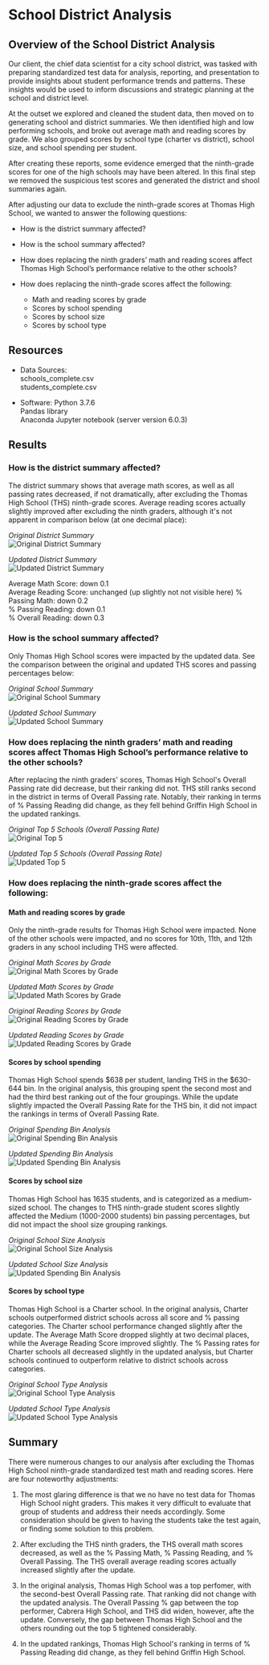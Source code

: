 # School District Analysis

## Overview of the School District Analysis
Our client, the chief data scientist for a city school district, was tasked with preparing standardized test data for analysis, reporting, and presentation to provide insights about student performance trends and patterns. These insights would be used to inform discussions and strategic planning at the school and district level.

At the outset we explored and cleaned the student data, then moved on to generating school and district summaries. We then identified high and low performing schools, and broke out average math and reading scores by grade. We also grouped scores by school type (charter vs district), school size, and school spending per student.

After creating these reports, some evidence emerged that the ninth-grade scores for one of the high schools may have been altered. In this final step we removed the suspicious test scores and generated the district and shool summaries again.

After adjusting our data to exclude the ninth-grade scores at Thomas High School, we wanted to answer the following questions:

* How is the district summary affected?

* How is the school summary affected?

* How does replacing the ninth graders’ math and reading scores affect Thomas High School’s performance relative to the other schools?
  
* How does replacing the ninth-grade scores affect the following:
  * Math and reading scores by grade  
  * Scores by school spending
  * Scores by school size
  * Scores by school type

## Resources
* Data Sources:  
    schools_complete.csv  
    students_complete.csv  
    
* Software: 
    Python 3.7.6  
    Pandas library  
    Anaconda Jupyter notebook (server version 6.0.3)   

## Results
### How is the district summary affected?

The district summary shows that average math scores, as well as all passing rates decreased, if not dramatically, after excluding the Thomas High School (THS) ninth-grade scores. Average reading scores actually slightly improved after excluding the ninth graders, although it's not apparent in comparison below (at one decimal place):


*Original District Summary*  
![Original District Summary](https://github.com/flowersmichael/School_District_Analysis/blob/main/Resources/Original%20District%20Summary.png)



*Updated District Summary*  
![Updated District Summary](https://github.com/flowersmichael/School_District_Analysis/blob/main/Resources/Updated%20District%20Summary.png)



Average Math Score: down 0.1  
Average Reading Score: unchanged (up slightly not not visible here) 
% Passing Math: down 0.2  
% Passing Reading: down 0.1  
% Overall Reading: down 0.3  


### How is the school summary affected?

Only Thomas High School scores were impacted by the updated data. See the comparison between the original and updated THS scores and passing percentages below:


*Original School Summary*  
![Original School Summary](https://github.com/flowersmichael/School_District_Analysis/blob/main/Resources/Original%20School%20Summary.png)



*Updated School Summary*  
![Updated School Summary](https://github.com/flowersmichael/School_District_Analysis/blob/main/Resources/Updated%20School%20Summary2.png)




### How does replacing the ninth graders’ math and reading scores affect Thomas High School’s performance relative to the other schools?

After replacing the ninth graders' scores, Thomas High School's Overall Passing rate did decrease, but their ranking did not. THS still ranks second in the district in terms of Overall Passing rate. Notably, their ranking in terms of % Passing Reading did change, as they fell behind Griffin High School in the updated rankings.


*Original Top 5 Schools (Overall Passing Rate)*  
![Original Top 5](https://github.com/flowersmichael/School_District_Analysis/blob/main/Resources/Original%20Top%205%20Schools.png)



*Updated Top 5 Schools (Overall Passing Rate)*  
![Updated Top 5](https://github.com/flowersmichael/School_District_Analysis/blob/main/Resources/Updated%20Top%205%20Schools.png)




### How does replacing the ninth-grade scores affect the following:


#### Math and reading scores by grade  
    
Only the ninth-grade results for Thomas High School were impacted. None of the other schools were impacted, and no scores for 10th, 11th, and 12th graders in any school including THS were affected.
 
 
*Original Math Scores by Grade*  
![Original Math Scores by Grade](https://github.com/flowersmichael/School_District_Analysis/blob/main/Resources/Original%20Math%20Scores%20by%20Grade.png)


*Updated Math Scores by Grade*  
![Updated Math Scores by Grade](https://github.com/flowersmichael/School_District_Analysis/blob/main/Resources/Updated%20Math%20Scores%20by%20Grade.png)



*Original Reading Scores by Grade*  
![Original Reading Scores by Grade](https://github.com/flowersmichael/School_District_Analysis/blob/main/Resources/Original%20Reading%20Scores%20by%20Grade.png)


*Updated Reading Scores by Grade*  
![Updated Reading Scores by Grade](https://github.com/flowersmichael/School_District_Analysis/blob/main/Resources/Updated%20Reading%20Scores%20by%20Grade.png)
    
  
  
  
#### Scores by school spending

Thomas High School spends $638 per student, landing THS in the $630-644 bin. In the original analysis, this grouping spent the second most and had the third best ranking out of the four groupings. While the update slightly impacted the Overall Passing Rate for the THS bin, it did not impact the rankings in terms of Overall Passing Rate.


*Original Spending Bin Analysis*  
![Original Spending Bin Analysis](https://github.com/flowersmichael/School_District_Analysis/blob/main/Resources/Original%20Spending%20Bin%20Rankings.png)

*Updated Spending Bin Analysis*  
![Updated Spending Bin Analysis](https://github.com/flowersmichael/School_District_Analysis/blob/main/Resources/Updated%20Spending%20Bin%20Rankings.png)
    
    
    
  
#### Scores by school size  
    
Thomas High School has 1635 students, and is categorized as a medium-sized school. The changes to THS ninth-grade student scores slightly affected the Medium       (1000-2000 students) bin passing percentages, but did not impact the shool size grouping rankings.



*Original School Size Analysis*  
![Original School Size Analysis](https://github.com/flowersmichael/School_District_Analysis/blob/main/Resources/Original%20School%20Size%20Analysis.png)


*Updated School Size Analysis*  
![Updated Spending Bin Analysis](https://github.com/flowersmichael/School_District_Analysis/blob/main/Resources/Updated%20School%20Size%20Analysis.png)
    

#### Scores by school type  

Thomas High School is a Charter school. In the original analysis, Charter schools outperformed district schools across all score and % passing categories. The Charter school performance changed slightly after the update. The Average Math Score dropped slightly at two decimal places, while the Average Reading Score improved slightly. The % Passing rates for Charter schools all decreased slightly in the updated analysis, but Charter schools continued to outperform relative to district schools across categories.


*Original School Type Analysis*  
![Original School Type Analysis](https://github.com/flowersmichael/School_District_Analysis/blob/main/Resources/Original%20School%20Type%20Analysis.png)


*Updated School Type Analysis*  
![Updated School Type Analysis](https://github.com/flowersmichael/School_District_Analysis/blob/main/Resources/Updated%20School%20Type%20Analysis.png)

## Summary

There were numerous changes to our analysis after excluding the Thomas High School ninth-grade standardized test math and reading scores. Here are four noteworthy adjustments:

1. The most glaring difference is that we no have no test data for Thomas High School night graders. This makes it very difficult to evaluate that group of students and address their needs accordingly. Some consideration should be given to having the students take the test again, or finding some solution to this problem.

2. After excluding the THS ninth graders, the THS overall math scores decreased, as well as the % Passing Math, % Passing Reading, and % Overall Passing.
The THS overall average reading scores actually increased slightly after the update.

3. In the original analysis, Thomas High School was a top perfomer, with the second-best Overall Passing rate. That ranking did not change with the updated analysis. The Overall Passing % gap between the top performer, Cabrera High School, and THS did widen, however, afte the update. Conversely, the gap between Thomas High School and the others rounding out the top 5 tightened considerably.

4. In the updated rankings, Thomas High School's ranking in terms of % Passing Reading did change, as they fell behind Griffin High School.



